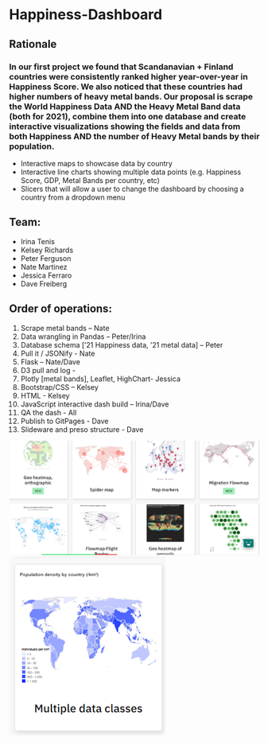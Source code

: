 # Happiness-Dashboard

## Rationale
### In our first project we found that Scandanavian + Finland countries were consistently ranked higher year-over-year in Happiness Score. We also noticed that these countries had higher numbers of heavy metal bands. Our proposal is scrape the World Happiness Data AND the Heavy Metal Band data (both for 2021), combine them into one database and create interactive visualizations showing the fields and data from both Happiness AND the number of Heavy Metal bands by their population. 
* Interactive maps to showcase data by country
* Interactive line charts showing multiple data points (e.g. Happiness Score, GDP, Metal Bands per country, etc)
* Slicers that will allow a user to change the dashboard by choosing a country from a dropdown menu

## Team:
* Irina Tenis
* Kelsey Richards
* Peter Ferguson
* Nate Martinez
* Jessica Ferraro
* Dave Freiberg

## Order of operations: 
1. Scrape metal bands – Nate
2. Data wrangling in Pandas – Peter/Irina
3. Database schema [’21 Happiness data, ’21 metal data] – Peter
4. Pull it / JSONify  - Nate
5. Flask – Nate/Dave 
6. D3 pull and log - 
7. Plotly [metal bands], Leaflet, HighChart- Jessica
8. Bootstrap/CSS – Kelsey
9. HTML - Kelsey
10. JavaScript interactive dash build – Irina/Dave 
11. QA the dash - All
12. Publish to GitPages - Dave
13. Slideware and preso structure - Dave

![image](https://github.com/dafreibe74/Happiness-Dashboard/blob/main/screenshot2_for_p2_720.png?raw=true)
![image](https://github.com/dafreibe74/Happiness-Dashboard/blob/main/screenshot_for_p2_360.png?raw=true)

